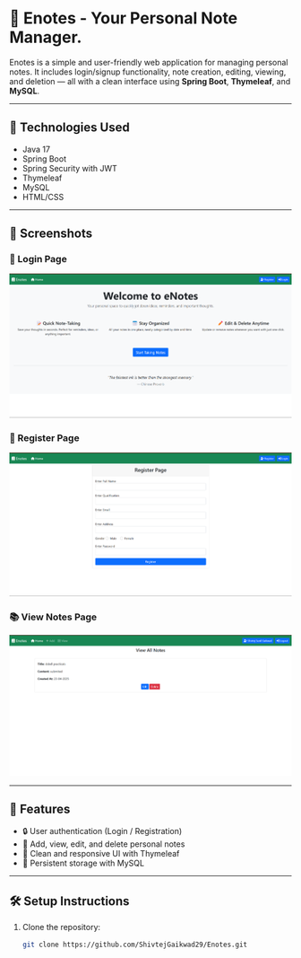 # 📝 Enotes - Your Personal Note Manager.

Enotes is a simple and user-friendly web application for managing personal notes. It includes login/signup functionality, note creation, editing, viewing, and deletion — all with a clean interface using **Spring Boot**, **Thymeleaf**, and **MySQL**.

---

## 🔧 Technologies Used

- Java 17
- Spring Boot
- Spring Security with JWT
- Thymeleaf
- MySQL
- HTML/CSS

---

## 📸 Screenshots

### 🔐 Login Page
![Login](ENotes/images/Enote%20login.png)

### 🧾 Register Page
![Register](ENotes/images/Enote%20register.png)

### 📚 View Notes Page
![View Notes](ENotes/images/view%20notes%20.png)

---

## 🚀 Features

- 🔒 User authentication (Login / Registration)
- 📝 Add, view, edit, and delete personal notes
- 🎨 Clean and responsive UI with Thymeleaf
- 💾 Persistent storage with MySQL

---

## 🛠️ Setup Instructions

1. Clone the repository:
   ```bash
   git clone https://github.com/ShivtejGaikwad29/Enotes.git
